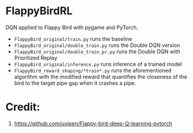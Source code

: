 # FlappyBirdRL
DQN applied to Flappy Bird with pygame and PyTorch.

* `FlappyBird_original/train.py` runs the baseline
* `FlappyBird_original/double_train.py` runs the Double DQN version
* `FlappyBird_original/double_train_pr.py` runs the Double DQN with Prioritized Replay
* `FlappyBird_original/inference.py` runs inference of a trained model
* `FlappyBird_reward_shaping/*train*.py` runs the aforementioned algorithm with the modified reward that quantifies the closeness of the bird to the target pipe gap when it crashes a pipe.

# Credit:
1. https://github.com/uvipen/Flappy-bird-deep-Q-learning-pytorch
